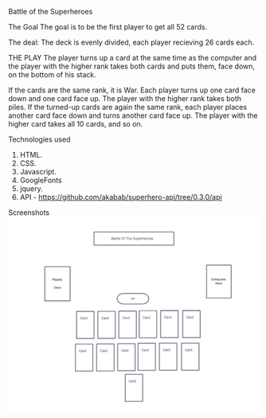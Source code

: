 Battle of the Superheroes

The Goal
The goal is to be the first player to get all 52 cards.

The deal:
The deck is evenly divided, each player recieving 26 cards each.


THE PLAY
The player turns up a card at the same time as the computer and the player with the higher rank takes both cards and puts them, face down, on the bottom of his stack.

If the cards are the same rank, it is War. Each player turns up one card face down and one card face up. The player with the higher rank takes both piles. If the turned-up cards are again the same rank, each player places another card face down and turns another card face up. The player with the higher card takes all 10 cards, and so on.



Technologies used
1. HTML.
2. CSS.
3. Javascript.
4. GoogleFonts
5. jquery.
6. API - https://github.com/akabab/superhero-api/tree/0.3.0/api



Screenshots
![screenshot 1](./screenshot.png)


